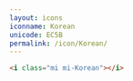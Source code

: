 ```yaml
---
layout: icons
iconname: Korean
unicode: EC5B
permalink: /icon/Korean/
---
```


``` html
<i class="mi mi-Korean"></i>
```
